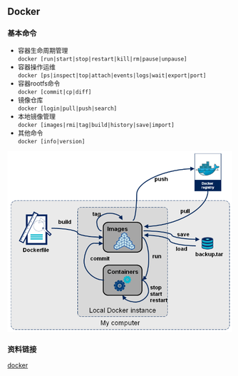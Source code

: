 ## Docker

### 基本命令
- 容器生命周期管理   
    `docker [run|start|stop|restart|kill|rm|pause|unpause]`
- 容器操作运维   
    `docker [ps|inspect|top|attach|events|logs|wait|export|port]`
- 容器rootfs命令   
    `docker [commit|cp|diff]`
- 镜像仓库   
    `docker [login|pull|push|search]`
- 本地镜像管理   
    `docker [images|rmi|tag|build|history|save|import]`
- 其他命令  
    `docker [info|version]`
    
![逻辑图](img/docker.png)

### 资料链接
[docker](https://blog.csdn.net/permike/article/details/51879578)
 
